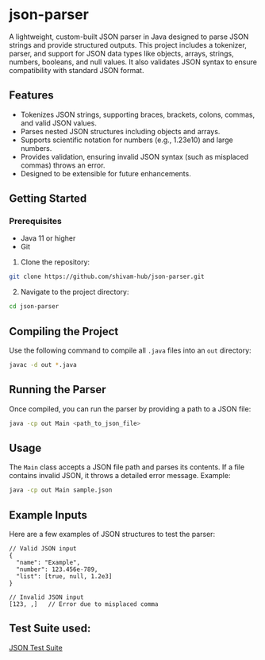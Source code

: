 # json-parser
 
A lightweight, custom-built JSON parser in Java designed to parse JSON strings and provide structured outputs. This project includes a tokenizer, parser, and support for JSON data types like objects, arrays, strings, numbers, booleans, and null values. It also validates JSON syntax to ensure compatibility with standard JSON format.

## Features
- Tokenizes JSON strings, supporting braces, brackets, colons, commas, and valid JSON values.
- Parses nested JSON structures including objects and arrays.
- Supports scientific notation for numbers (e.g., 1.23e10) and large numbers.
- Provides validation, ensuring invalid JSON syntax (such as misplaced commas) throws an error.
- Designed to be extensible for future enhancements.

## Getting Started

### Prerequisites

- Java 11 or higher
- Git

1. Clone the repository:
 ```bash
 git clone https://github.com/shivam-hub/json-parser.git
 ```
2. Navigate to the project directory:
```bash
cd json-parser
```

## Compiling the Project
Use the following command to compile all ```.java``` files into an ```out``` directory:
```bash
javac -d out *.java
```

## Running the Parser
Once compiled, you can run the parser by providing a path to a JSON file:
```bash
java -cp out Main <path_to_json_file>
```

## Usage
The ```Main``` class accepts a JSON file path and parses its contents. If a file contains invalid JSON, it throws a detailed error message.
Example:
```bash
java -cp out Main sample.json
```

## Example Inputs
Here are a few examples of JSON structures to test the parser:

```jsonc
// Valid JSON input
{
  "name": "Example",
  "number": 123.456e-789,
  "list": [true, null, 1.2e3]
}

// Invalid JSON input
[123, ,]   // Error due to misplaced comma

```

## Test Suite used:
[JSON Test Suite](https://github.com/nst/JSONTestSuite)
